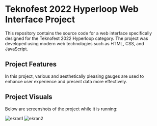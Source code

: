 # Teknofest 2022 Hyperloop Web Interface Project

This repository contains the source code for a web interface specifically designed for the Teknofest 2022 Hyperloop category. The project was developed using modern web technologies such as HTML, CSS, and JavaScript.

## Project Features

In this project, various and aesthetically pleasing gauges are used to enhance user experience and present data more effectively.

## Project Visuals

Below are screenshots of the project while it is running:

![ekran1](https://github.com/yrtdsebru/hyperloop/assets/76410649/2d564ca9-6b5f-435a-b151-1530197419e6)
![ekran2](https://github.com/yrtdsebru/hyperloop/assets/76410649/2858e7a8-04a1-4c81-94b9-6ecbdd9f51a2)



